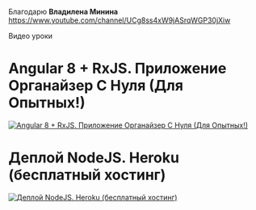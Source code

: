 Благодарю <b>Владилена Минина</b> https://www.youtube.com/channel/UCg8ss4xW9jASrqWGP30jXiw

Видео уроки

# Angular 8 + RxJS. Приложение Органайзер С Нуля (Для Опытных!)

[![Angular 8 + RxJS. Приложение Органайзер С Нуля (Для Опытных!)](https://img.youtube.com/vi/NaZwVUHnmfE/0.jpg)](https://youtu.be/NaZwVUHnmfE)

# Деплой NodeJS. Heroku (бесплатный хостинг)

[![Деплой NodeJS. Heroku (бесплатный хостинг)](https://img.youtube.com/vi/wG7hX8Np1Pg/0.jpg)](https://youtu.be/wG7hX8Np1Pg)

